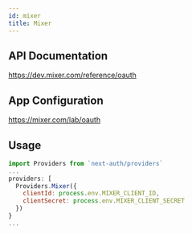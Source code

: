 ```yaml
---
id: mixer
title: Mixer
---
```


## API Documentation

<https://dev.mixer.com/reference/oauth>

## App Configuration

<https://mixer.com/lab/oauth>

## Usage

```js
import Providers from `next-auth/providers`
...
providers: [
  Providers.Mixer({
    clientId: process.env.MIXER_CLIENT_ID,
    clientSecret: process.env.MIXER_CLIENT_SECRET
  })
}
...
```
